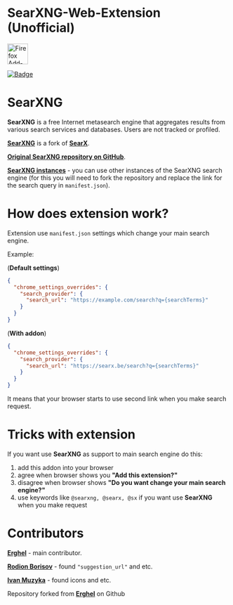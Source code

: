 # SearXNG-Web-Extension (Unofficial)
[<img src="./firefox-add-ons.png" title="Firefox Add-ons" width="auto" height="47" />](https://addons.mozilla.org/en-US/firefox/addon/searxng-archuser-org) <p><a href=""><img src="https://img.shields.io/amo/users/searxng-archuser-org?style=flat-square" alt="Badge" /></a></p>

# SearXNG

**SearXNG** is a free Internet metasearch engine that aggregates results from various search services and databases. Users are not tracked or profiled.

[**SearXNG**](https://github.com/searxng/searxng) is a fork of [**SearX**](https://github.com/searx/searx).

[**Original SearXNG repository on GitHub**](https://github.com/searxng/searxng).

[**SearXNG instances**](https://searx.space/) - you can use other instances of the SearXNG search engine (for this you will need to fork the repository and replace the link for the search query in `manifest.json`).

# How does extension work?
Extension use `manifest.json` settings which change your main search engine.

Example:

(**Default settings**)
```json
{
  "chrome_settings_overrides": {
    "search_provider": {
      "search_url": "https://example.com/search?q={searchTerms}"
    }
  }
}
```

(**With addon**)
```json
{
  "chrome_settings_overrides": {
    "search_provider": {
      "search_url": "https://searx.be/search?q={searchTerms}"
    }
  }
}
```

It means that your browser starts to use second link when you make search request.

# Tricks with extension
If you want use **SearXNG** as support to main search engine do this:
1. add this addon into your browser
2. agree when browser shows you **"Add this extension?"**
3. disagree when browser shows **"Do you want change your main search engine?"**
4. use keywords like `@searxng, @searx, @sx` if you want use **SearXNG** when you make request

# Contributors
[**Erghel**](https://github.com/Erghel) - main contributor.

[**Rodion Borisov**](https://github.com/vintprox) - found `"suggestion_url"` and etc.  

[**Ivan Muzyka**](https://github.com/SeryiBaran) - found icons and etc.

Repository forked from [**Erghel**](https://github.com/Erghel/SearXNG-Web-Extension) on Github